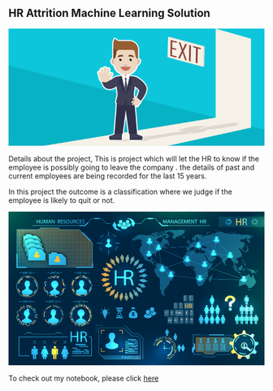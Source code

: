 ## HR Attrition Machine Learning Solution

![enter image description here](https://github.com/deepakgarg19/HR--Employee--attrition/blob/main/Attrtion.png?raw=true)

Details about the project,
This is project which will let the HR to know if the employee is possibly going to leave the company . the details of past and current employees are being recorded for the last 15 years.

In this project the outcome is a classification where we judge if the employee is likely to quit or not.

![enter image description here](https://github.com/deepakgarg19/HR--Employee--attrition/blob/main/hr-analytics-10.jpg?raw=true)

To check out my notebook, please click [here](https://github.com/deepakgarg19/HR--Employee--attrition/blob/main/HR_Analytics.ipynb)
